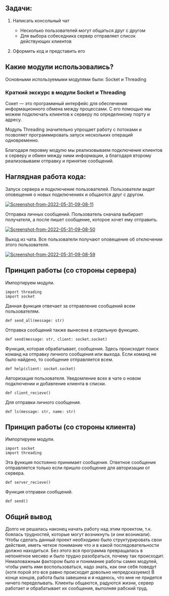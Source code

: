 ## Задачи:

1) Написать консольный чат
	  * Несколько пользователей могут общаться друг с другом
	  * Для выбора собеседника сервер отправляет список действующих клиентов
		
2) Оформить код и представить его

## Какие модули использовались?

Основными используемыми модулями были: Socket и Threading

### Краткий экскурс в модули Socket и Threading
        
Сокет — это программный интерфейс для обеспечения информационного обмена между процессами. С его помощью мы можем подключать клиентов к серверу по определнному порту и адресу.

Модуль Threading значительно упрощает работу с потоками и позволяет программировать запуск нескольких операций одновременно.

Благодаря перовму модулю мы реализовываем подключение клиентов к серверу и обмен между ними информации, а благодаря второму реализовываем отправку и принятие сообщений.

## Наглядная работа кода:

Запуск сервера и подключение пользователей.
Пользователи видят оповещения о новых подключениях и общаются друг с другом.

<a href="https://ibb.co/g4Zp0Wx"><img src="https://i.ibb.co/Z2zPQg0/Screenshot-from-2022-05-31-09-08-11.png" alt="Screenshot-from-2022-05-31-09-08-11" border="0"></a>

Отправка личных сообщений.
Пользователь сначала выбирает получателя, а после пишет сообщение, которое хочет ему отправить.

<a href="https://ibb.co/F3TD86r"><img src="https://i.ibb.co/bm9KN10/Screenshot-from-2022-05-31-09-08-50.png" alt="Screenshot-from-2022-05-31-09-08-50" border="0"></a>

Выход из чата.
Все пользователи получают оповещение об отключении этого пользователя.

<a href="https://ibb.co/CBr12FG"><img src="https://i.ibb.co/MnX26L0/Screenshot-from-2022-05-31-09-08-59.png" alt="Screenshot-from-2022-05-31-09-08-59" border="0"></a>

## Принцип работы (со стороны сервера)

Импортируем модули.

```
import threading
import socket
```
Данная функция отвечает за отправление сообщений всем пользователям.

```
def send_all(message: str)
```
Отправка сообщений также вынесена в отдельную функцию.

```
def send(message: str, client: socket.socket)
```
Функция, которая обрабатывает, сообщения.
Здесь происходит поиск команд на отправку личного сообщения или выхода.
Если команд не было найдено, то сообщение отправляется всем.

```
def help(client: socket.socket)
```
Авторизация пользователя. Уведомление всех в чате о новом подключении и добавление клиента в списки.

```
def client_recieve()
```

Для отправки личного сообщения.

```
def ls(message: str, name: str)
```

## Принцип работы (со стороны клиента)

Импортируем модули.

```
import socket
import threading
```

Эта функция постоянно принимает сообщения.
Ответное сообщение отправляется только если пришло сообщение для авторизации от сервера.

```
def server_recieve()
```

Функция отправки сообщений.

```
def send()
```

## Общий вывод

Долго не решалась наконец начать работу над этим проектом, т.к. боялась трудностей, которые могут возникнуть (и они возникали). 
Чтобы сделать данный проект необходимо было структурировать свои действия, иметь четкое понимание что и в какой последовательности должно находиться.
Без этого вся программа превращалась в непонятное месиво и было трудно разобраться, почему так происходит.
Немаловажным фактором было и понимание работы самих модулей, чтобы уметь ими воспользоваться, надо знать, как они себя поведут (хотя порой это все равно происходит довольно непредсказуемо)
В конце концов, работа была завешена и я надеюсь, что мне не придется ничего переделывать.
Клиенты общаются, радуются жизни, сервер работает и обрабатывает их сообщения, выполняя рабский труд.
